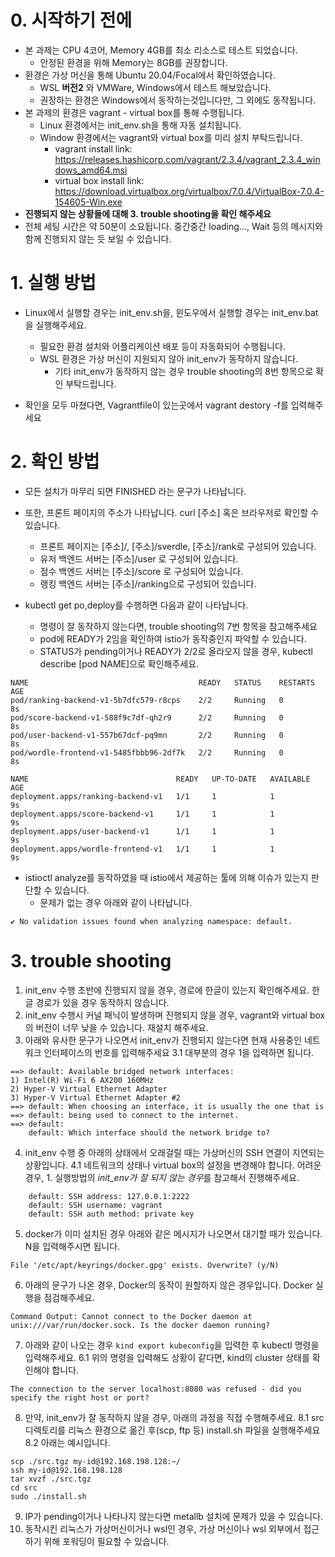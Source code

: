# 0. 시작하기 전에

- 본 과제는 CPU 4코어, Memory 4GB를 최소 리소스로 테스트 되었습니다.
  - 안정된 환경을 위해 Memory는 8GB를 권장합니다.
- 환경은 가상 머신을 통해 Ubuntu 20.04/Focal에서 확인하였습니다.
  - WSL **버전2** 와 VMWare, Windows에서 테스트 해보았습니다.
  - 권장하는 환경은 Windows에서 동작하는것입니다만, 그 외에도 동작됩니다.
- 본 과제의 환경은 vagrant - virtual box를 통해 수행됩니다.
  - Linux 환경에서는 init_env.sh을 통해 자동 설치됩니다.
  - Window 환경에서는 vagrant와 virtual box를 미리 설치 부탁드립니다.
    - vagrant install link: https://releases.hashicorp.com/vagrant/2.3.4/vagrant_2.3.4_windows_amd64.msi
    - virtual box install link: https://download.virtualbox.org/virtualbox/7.0.4/VirtualBox-7.0.4-154605-Win.exe
- **진행되지 않는 상황들에 대해 3. trouble shooting을 확인 해주세요**
- 전체 세팅 시간은 약 50분이 소요됩니다. 중간중간 loading..., Wait 등의 메시지와 함께 진행되지 않는 듯 보일 수 있습니다.

# 1. 실행 방법

- Linux에서 실행할 경우는 init_env.sh을, 윈도우에서 실행할 경우는 init_env.bat을 실행해주세요.

  - 필요한 환경 설치와 어플리케이션 배포 등이 자동화되어 수행됩니다.
  - WSL 환경은 가상 머신이 지원되지 않아 init_env가 동작하지 않습니다.
    - 기타 init_env가 동작하지 않는 경우 trouble shooting의 8번 항목으로 확인 부탁드립니다.

- 확인을 모두 마쳤다면, Vagrantfile이 있는곳에서 vagrant destory -f를 입력해주세요

# 2. 확인 방법

- 모든 설치가 마무리 되면 FINISHED 라는 문구가 나타납니다.
- 또한, 프론트 페이지의 주소가 나타납니다. curl [주소] 혹은 브라우저로 확인할 수 있습니다.

  - 프론트 페이지는 [주소]/, [주소]/sverdle, [주소]/rank로 구성되어 있습니다.
  - 유저 백엔드 서버는 [주소]/user 로 구성되어 있습니다.
  - 점수 백엔드 서버는 [주소]/score 로 구성되어 있습니다.
  - 랭킹 백엔드 서버는 [주소]/ranking으로 구성되어 있습니다.

- kubectl get po,deploy를 수행하면 다음과 같이 나타납니다.
  - 명령이 잘 동작하지 않는다면, trouble shooting의 7번 항목을 참고해주세요
  - pod에 READY가 2임을 확인하여 istio가 동작중인지 파악할 수 있습니다.
  - STATUS가 pending이거나 READY가 2/2로 올라오지 않을 경우, kubectl describe [pod NAME]으로 확인해주세요.

```
NAME                                      READY   STATUS    RESTARTS   AGE
pod/ranking-backend-v1-5b7dfc579-r8cps    2/2     Running   0          8s
pod/score-backend-v1-588f9c7df-qh2r9      2/2     Running   0          8s
pod/user-backend-v1-557b67dcf-pq9mn       2/2     Running   0          8s
pod/wordle-frontend-v1-5485fbbb96-2df7k   2/2     Running   0          8s

NAME                                 READY   UP-TO-DATE   AVAILABLE   AGE
deployment.apps/ranking-backend-v1   1/1     1            1           9s
deployment.apps/score-backend-v1     1/1     1            1           9s
deployment.apps/user-backend-v1      1/1     1            1           9s
deployment.apps/wordle-frontend-v1   1/1     1            1           9s
```

- istioctl analyze를 동작하였을 때 istio에서 제공하는 툴에 의해 이슈가 있는지 판단할 수 있습니다.
  - 문제가 없는 경우 아래와 같이 나타납니다.

```
✔ No validation issues found when analyzing namespace: default.
```

# 3. trouble shooting

1. init_env 수행 초반에 진행되지 않을 경우, 경로에 한글이 있는지 확인해주세요. 한글 경로가 있을 경우 동작하지 않습니다.
2. init_env 수행시 커널 패닉이 발생하며 진행되지 않을 경우, vagrant와 virtual box의 버전이 너무 낮을 수 있습니다. 재설치 해주세요.
3. 아래와 유사한 문구가 나오면서 init_env가 진행되지 않는다면 현재 사용중인 네트워크 인터페이스의 번호를 입력해주세요
   3.1 대부분의 경우 1을 입력하면 됩니다.

```
==> default: Available bridged network interfaces:
1) Intel(R) Wi-Fi 6 AX200 160MHz
2) Hyper-V Virtual Ethernet Adapter
3) Hyper-V Virtual Ethernet Adapter #2
==> default: When choosing an interface, it is usually the one that is
==> default: being used to connect to the internet.
==> default:
    default: Which interface should the network bridge to?
```

4. init_env 수행 중 아래의 상태에서 오래걸릴 때는 가상머신의 SSH 연결이 지연되는 상황입니다.
   4.1 네트워크의 상태나 virtual box의 설정을 변경해야 합니다. 어려운 경우, 1. 실행방법의 *init_env가 잘 되지 않는 경우*를 참고해서 진행해주세요.

```shell
    default: SSH address: 127.0.0.1:2222
    default: SSH username: vagrant
    default: SSH auth method: private key
```

5. docker가 이미 설치된 경우 아래와 같은 메시지가 나오면서 대기할 때가 있습니다. N을 입력해주시면 됩니다.

```shell
File '/etc/apt/keyrings/docker.gpg' exists. Overwrite? (y/N)
```

6. 아래의 문구가 나온 경우, Docker의 동작이 원할하지 않은 경우입니다. Docker 실행을 점검해주세요.

```shell
Command Output: Cannot connect to the Docker daemon at unix:///var/run/docker.sock. Is the docker daemon running?
```

7. 아래와 같이 나오는 경우 `kind export kubeconfig`을 입력한 후 kubectl 명령을 입력해주세요.
   6.1 위의 명령을 입력해도 상황이 같다면, kind의 cluster 상태를 확인해야 합니다.

```shell
The connection to the server localhost:8080 was refused - did you specify the right host or port?
```

8. 만약, init_env가 잘 동작하지 않을 경우, 아래의 과정을 직접 수행해주세요.
   8.1 src 디렉토리를 리눅스 환경으로 옮긴 후(scp, ftp 등) install.sh 파일을 실행해주세요
   8.2 아래는 예시입니다.

```shell
scp ./src.tgz my-id@192.168.198.128:~/
ssh my-id@192.168.198.128
tar xvzf ./src.tgz
cd src
sudo ./install.sh
```

9. IP가 pending이거나 나타나지 않는다면 metallb 설치에 문제가 있을 수 있습니다.
10. 동작시킨 리눅스가 가상머신이거나 wsl인 경우, 가상 머신이나 wsl 외부에서 접근하기 위해 포워딩이 필요할 수 있습니다.
